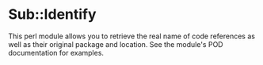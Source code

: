 # Sub::Identify

This perl module allows you to retrieve the real name of code references
as well as their original package and location. See the module's POD
documentation for examples.
